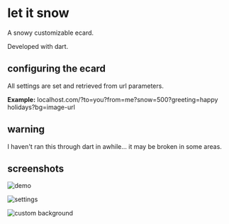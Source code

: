 # let it snow

A snowy customizable ecard.

Developed with dart.


## configuring the ecard

All settings are set and retrieved from url parameters.

**Example:** localhost.com/?to=you?from=me?snow=500?greeting=happy holidays?bg=image-url



## warning

I haven't ran this through dart in awhile... it may be broken in some areas.



## screenshots

![demo](https://cloud.githubusercontent.com/assets/1631044/4585987/aa6321b4-500e-11e4-9a43-8d24a00e980e.png)

![settings](https://cloud.githubusercontent.com/assets/1631044/4585989/ac3d96c2-500e-11e4-8c75-3e6346361947.png)

![custom background](https://cloud.githubusercontent.com/assets/1631044/4586004/d291d66c-500e-11e4-85c2-18341175e964.png)

